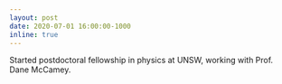 ```yaml
---
layout: post
date: 2020-07-01 16:00:00-1000
inline: true
---
```


Started postdoctoral fellowship in physics at UNSW, working with Prof. Dane McCamey.